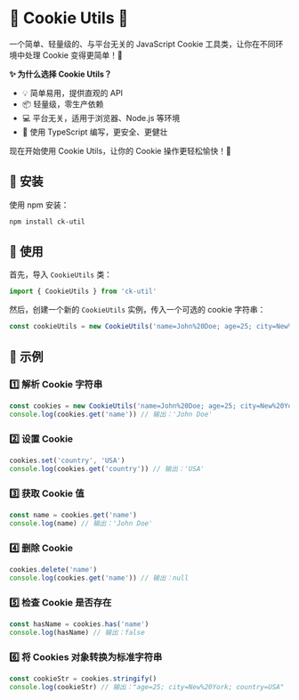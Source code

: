 # 🍪 Cookie Utils 🍪

一个简单、轻量级的、与平台无关的 JavaScript Cookie 工具类，让你在不同环境中处理 Cookie 变得更简单！🌟

**✨ 为什么选择 Cookie Utils？**

- 💡 简单易用，提供直观的 API
- 📦 轻量级，零生产依赖
- 💻 平台无关，适用于浏览器、Node.js 等环境
- 🌈 使用 TypeScript 编写，更安全、更健壮

现在开始使用 Cookie Utils，让你的 Cookie 操作更轻松愉快！🥳

## 🚀 安装

使用 npm 安装：

```bash
npm install ck-util
```

## 🎉 使用

首先，导入 `CookieUtils` 类：

```js
import { CookieUtils } from 'ck-util'
```

然后，创建一个新的 `CookieUtils` 实例，传入一个可选的 cookie 字符串：

```js
const cookieUtils = new CookieUtils('name=John%20Doe; age=25; city=New%20York')
```

## 📖 示例

### 1️⃣ 解析 Cookie 字符串

```js
const cookies = new CookieUtils('name=John%20Doe; age=25; city=New%20York')
console.log(cookies.get('name')) // 输出：'John Doe'
```

### 2️⃣ 设置 Cookie

```js
cookies.set('country', 'USA')
console.log(cookies.get('country')) // 输出：'USA'
```

### 3️⃣ 获取 Cookie 值

```js
const name = cookies.get('name')
console.log(name) // 输出：'John Doe'
```

### 4️⃣ 删除 Cookie

```js
cookies.delete('name')
console.log(cookies.get('name')) // 输出：null
```

### 5️⃣ 检查 Cookie 是否存在

```js
const hasName = cookies.has('name')
console.log(hasName) // 输出：false
```

### 6️⃣ 将 Cookies 对象转换为标准字符串

```js
const cookieStr = cookies.stringify()
console.log(cookieStr) // 输出："age=25; city=New%20York; country=USA"
```
